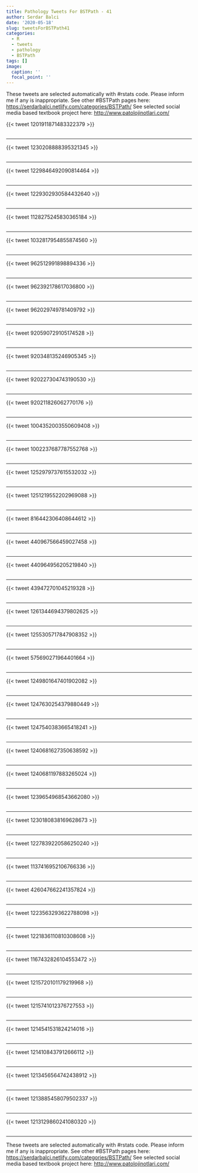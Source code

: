 ```yaml
---
title: Pathology Tweets For BSTPath - 41
author: Serdar Balci
date: '2020-05-18'
slug: tweetsForBSTPath41
categories:
  - R
  - tweets
  - pathology
  - BSTPath
tags: []
image:
  caption: ''
  focal_point: ''
---
```



These tweets are selected automatically with #rstats code. Please inform me if any is inappropriate.
See other #BSTPath pages here: https://serdarbalci.netlify.com/categories/BSTPath/ 
See selected social media based textbook project here: http://www.patolojinotlari.com/

{{< tweet 1201911871483322379 >}}
<br>
<br>
<hr>
{{< tweet 1230208888395321345 >}}
<br>
<br>
<hr>
{{< tweet 1229846492090814464 >}}
<br>
<br>
<hr>
{{< tweet 1229302930584432640 >}}
<br>
<br>
<hr>
{{< tweet 1128275245830365184 >}}
<br>
<br>
<hr>
{{< tweet 1032817954855874560 >}}
<br>
<br>
<hr>
{{< tweet 962512991898894336 >}}
<br>
<br>
<hr>
{{< tweet 962392178617036800 >}}
<br>
<br>
<hr>
{{< tweet 962029749781409792 >}}
<br>
<br>
<hr>
{{< tweet 920590729105174528 >}}
<br>
<br>
<hr>
{{< tweet 920348135246905345 >}}
<br>
<br>
<hr>
{{< tweet 920227304743190530 >}}
<br>
<br>
<hr>
{{< tweet 920211826062770176 >}}
<br>
<br>
<hr>
{{< tweet 1004352003550609408 >}}
<br>
<br>
<hr>
{{< tweet 1002237687787552768 >}}
<br>
<br>
<hr>
{{< tweet 1252979737615532032 >}}
<br>
<br>
<hr>
{{< tweet 1251219552202969088 >}}
<br>
<br>
<hr>
{{< tweet 816442306408644612 >}}
<br>
<br>
<hr>
{{< tweet 440967566459027458 >}}
<br>
<br>
<hr>
{{< tweet 440964956205219840 >}}
<br>
<br>
<hr>
{{< tweet 439472701045219328 >}}
<br>
<br>
<hr>
{{< tweet 1261344694379802625 >}}
<br>
<br>
<hr>
{{< tweet 1255305717847908352 >}}
<br>
<br>
<hr>
{{< tweet 575690271964401664 >}}
<br>
<br>
<hr>
{{< tweet 1249801647401902082 >}}
<br>
<br>
<hr>
{{< tweet 1247630254379880449 >}}
<br>
<br>
<hr>
{{< tweet 1247540383665418241 >}}
<br>
<br>
<hr>
{{< tweet 1240681627350638592 >}}
<br>
<br>
<hr>
{{< tweet 1240681197883265024 >}}
<br>
<br>
<hr>
{{< tweet 1239654968543662080 >}}
<br>
<br>
<hr>
{{< tweet 1230180838169628673 >}}
<br>
<br>
<hr>
{{< tweet 1227839220586250240 >}}
<br>
<br>
<hr>
{{< tweet 1137416952106766336 >}}
<br>
<br>
<hr>
{{< tweet 426047662241357824 >}}
<br>
<br>
<hr>
{{< tweet 1223563293622788098 >}}
<br>
<br>
<hr>
{{< tweet 1221836110810308608 >}}
<br>
<br>
<hr>
{{< tweet 1167432826104553472 >}}
<br>
<br>
<hr>
{{< tweet 1215720101179219968 >}}
<br>
<br>
<hr>
{{< tweet 1215741012376727553 >}}
<br>
<br>
<hr>
{{< tweet 1214541531824214016 >}}
<br>
<br>
<hr>
{{< tweet 1214108437912666112 >}}
<br>
<br>
<hr>
{{< tweet 1213456564742438912 >}}
<br>
<br>
<hr>
{{< tweet 1213885458079502337 >}}
<br>
<br>
<hr>
{{< tweet 1213129860241080320 >}}
<br>
<br>
<hr>


These tweets are selected automatically with #rstats code. Please inform me if any is inappropriate.
See other #BSTPath pages here: https://serdarbalci.netlify.com/categories/BSTPath/ 
See selected social media based textbook project here: http://www.patolojinotlari.com/
